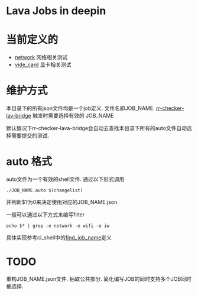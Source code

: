 # Lava Jobs in deepin

# 当前定义的
- [network](network.json)  网络相关测试
- [vide_card](video_card.json) 显卡相关测试

# 维护方式
本目录下的所有json文件均是一个job定义. 文件名即JOB_NAME. 
[rr-checker-lav-bridge](https://ci.deepin.io/job/rr-checker-lava-bridge/build?delay=0sec) 触发时需要选择有效的
JOB_NAME

默认情况下rr-checker-lava-bridge会自动去查找本目录下所有的auto文件自动选择需要提交的测试.

# auto 格式
auto文件为一个有效的shell文件. 通过以下形式调用
```
./JOB_NAME.auto $(changelist)
```
并判断$?为0来决定使用对应的JOB_NAME.json.


一般可以通过以下方式来编写filter
```
echo $* | grep -e network -e wifi -e iw
```

具体实现参考ci_shell中的[find_job_name](https://github.com/x-deepin/lava-jenkins-bridge/blob/master/ci_shell#L6)定义

# TODO
重构JOB_NAME.json文件. 抽取公共部分. 简化编写JOB的同时支持多个JOB同时被选择.


